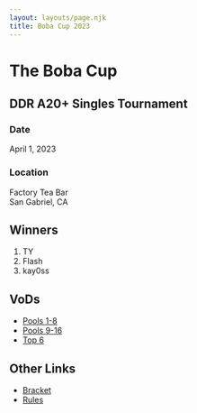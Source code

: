 ```yaml
---
layout: layouts/page.njk
title: Boba Cup 2023
---
```


# The Boba Cup

## DDR A20+ Singles Tournament

### Date

April 1, 2023

### Location

Factory Tea Bar<br>
San Gabriel, CA

## Winners

1. TY
2. Flash
3. kay0ss

## VoDs

- [Pools 1-8](https://www.youtube.com/playlist?list=PLSHS-6k9h1Vm7SJahlSbnrIOV5EfM9LA9)
- [Pools 9-16](https://www.youtube.com/playlist?list=PLSHS-6k9h1VmGIjNa8VL1Gsj9Mao9VNv4)
- [Top 6](https://www.youtube.com/playlist?list=PLSHS-6k9h1Vmeg55JE8ZnVoXGzavkVG4F)

## Other Links

- [Bracket](https://www.start.gg/tournament/the-boba-cup/events)
- [Rules](https://docs.google.com/document/d/10pMDBWsStsnzhV49C7oGgld-9_8Mkodo35_ksO0tbcY/edit?usp=sharing)

